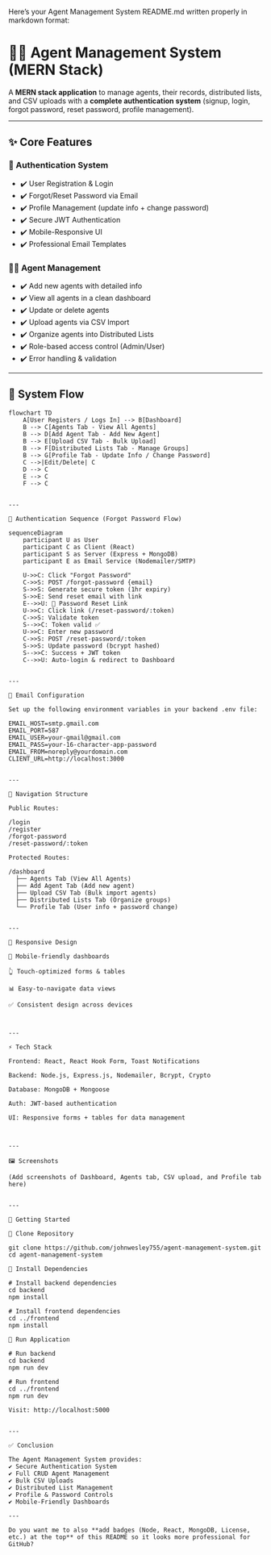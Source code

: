 Here’s your Agent Management System README.md written properly in markdown format:

# 🧑‍💼 Agent Management System (MERN Stack)

A **MERN stack application** to manage agents, their records, distributed lists, and CSV uploads with a **complete authentication system** (signup, login, forgot password, reset password, profile management).

---

## ✨ Core Features

### 🔐 Authentication System
- ✔️ User Registration & Login  
- ✔️ Forgot/Reset Password via Email  
- ✔️ Profile Management (update info + change password)  
- ✔️ Secure JWT Authentication  
- ✔️ Mobile-Responsive UI  
- ✔️ Professional Email Templates  

### 🧑‍💼 Agent Management
- ✔️ Add new agents with detailed info  
- ✔️ View all agents in a clean dashboard  
- ✔️ Update or delete agents  
- ✔️ Upload agents via CSV Import  
- ✔️ Organize agents into Distributed Lists  
- ✔️ Role-based access control (Admin/User)  
- ✔️ Error handling & validation  

---

## 🔄 System Flow

```mermaid
flowchart TD
    A[User Registers / Logs In] --> B[Dashboard]
    B --> C[Agents Tab - View All Agents]
    B --> D[Add Agent Tab - Add New Agent]
    B --> E[Upload CSV Tab - Bulk Upload]
    B --> F[Distributed Lists Tab - Manage Groups]
    B --> G[Profile Tab - Update Info / Change Password]
    C -->|Edit/Delete| C
    D --> C
    E --> C
    F --> C


---

🔁 Authentication Sequence (Forgot Password Flow)

sequenceDiagram
    participant U as User
    participant C as Client (React)
    participant S as Server (Express + MongoDB)
    participant E as Email Service (Nodemailer/SMTP)

    U->>C: Click "Forgot Password"
    C->>S: POST /forgot-password {email}
    S->>S: Generate secure token (1hr expiry)
    S->>E: Send reset email with link
    E-->>U: 📧 Password Reset Link
    U->>C: Click link (/reset-password/:token)
    C->>S: Validate token
    S-->>C: Token valid ✅
    U->>C: Enter new password
    C->>S: POST /reset-password/:token
    S->>S: Update password (bcrypt hashed)
    S-->>C: Success + JWT token
    C-->>U: Auto-login & redirect to Dashboard


---

📧 Email Configuration

Set up the following environment variables in your backend .env file:

EMAIL_HOST=smtp.gmail.com
EMAIL_PORT=587
EMAIL_USER=your-gmail@gmail.com
EMAIL_PASS=your-16-character-app-password
EMAIL_FROM=noreply@yourdomain.com
CLIENT_URL=http://localhost:3000


---

🧭 Navigation Structure

Public Routes:

/login
/register
/forgot-password
/reset-password/:token

Protected Routes:

/dashboard
  ├── Agents Tab (View All Agents)
  ├── Add Agent Tab (Add new agent)
  ├── Upload CSV Tab (Bulk import agents)
  ├── Distributed Lists Tab (Organize groups)
  └── Profile Tab (User info + password change)


---

📱 Responsive Design

📲 Mobile-friendly dashboards

👆 Touch-optimized forms & tables

📊 Easy-to-navigate data views

✅ Consistent design across devices



---

⚡ Tech Stack

Frontend: React, React Hook Form, Toast Notifications

Backend: Node.js, Express.js, Nodemailer, Bcrypt, Crypto

Database: MongoDB + Mongoose

Auth: JWT-based authentication

UI: Responsive forms + tables for data management



---

🖼️ Screenshots

(Add screenshots of Dashboard, Agents tab, CSV upload, and Profile tab here)


---

🚀 Getting Started

🔹 Clone Repository

git clone https://github.com/johnwesley755/agent-management-system.git
cd agent-management-system

🔹 Install Dependencies

# Install backend dependencies
cd backend
npm install

# Install frontend dependencies
cd ../frontend
npm install

🔹 Run Application

# Run backend
cd backend
npm run dev

# Run frontend
cd ../frontend
npm run dev

Visit: http://localhost:5000


---

✅ Conclusion

The Agent Management System provides:
✔️ Secure Authentication System
✔️ Full CRUD Agent Management
✔️ Bulk CSV Uploads
✔️ Distributed List Management
✔️ Profile & Password Controls
✔️ Mobile-Friendly Dashboards

---

Do you want me to also **add badges (Node, React, MongoDB, License, etc.) at the top** of this README so it looks more professional for GitHub?

